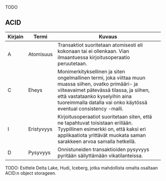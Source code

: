 TODO

## ACID

| Kirjain | Termi      | Kuvaus                                                                                                                                                                                                                                                  |
| ------- | ---------- | ------------------------------------------------------------------------------------------------------------------------------------------------------------------------------------------------------------------------------------------------------- |
| A       | Atomisuus  | Transaktiot suoritetaan atomisesti eli kokonaan tai ei ollenkaan.  Vian ilmaantuessa kirjoitusoperaatio peruutetaan.                                                                                                                                    |
| C       | Eheys      | Monimerkityksellinen ja siten ongelmallinen termi, joka viittaa muun muassa siihen, ovatko primääri- ja viiteavaimet pätevässä tilassa, ja siihen, että vastataanko kyselyihin aina tuoreimmalla datalla vai onko käytössä eventual consistency -malli. |
| I       | Eristyvyys | Kirjoitusoperaatiot suoritetaan siten, että ne tapahtuvat toisistaan erillään. Tyypillinen esimerkki on, että kaksi eri applikaatiota yrittävät muokata saman sarakkeen arvoa samalla hetkellä.                                                         |
| D       | Pysyvyys   | Onnistuneiden transaktioiden pysyvyys pyritään säilyttämään vikatilanteissa.                                                                                                                                                                            |

TODO: Esittele Delta Lake, Hudi, Iceberg, jotka mahdollista omalta osaltaan ACID:n object storageen.
